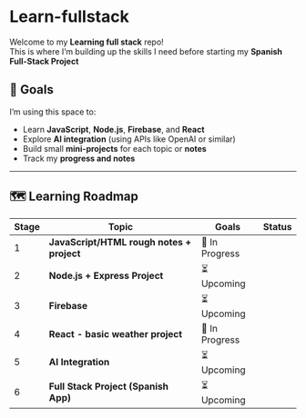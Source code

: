 # Learn-fullstack

Welcome to my **Learning full stack** repo!  
This is where I’m building up the skills I need before starting my **Spanish Full-Stack Project**  

## 🎯 Goals
I’m using this space to:
- Learn **JavaScript**, **Node.js**, **Firebase**, and **React**
- Explore **AI integration** (using APIs like OpenAI or similar)
- Build small **mini-projects** for each topic or **notes**
- Track my **progress and notes**

---

## 🗺️ Learning Roadmap

| Stage | Topic | Goals | Status |
|-------|--------|--------|--------|
| 1 | **JavaScript/HTML rough notes + project**  | 🔄 In Progress |
| 2 | **Node.js + Express Project** | ⏳ Upcoming |
| 3 | **Firebase** | ⏳ Upcoming |
| 4 | **React - basic weather project** | 🔄 In Progress |
| 5 | **AI Integration** | ⏳ Upcoming |
| 6 | **Full Stack Project (Spanish App)** | ⏳ Upcoming |
